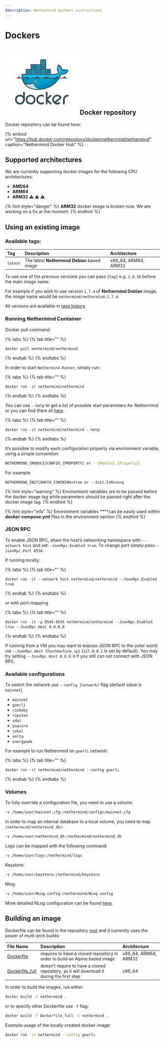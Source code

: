 ```yaml
---
description: Nethermind Dockers instructions
---
```


# Dockers

## ![](../.gitbook/assets/pobrane.png) Docker repository

Docker repository can be found here:

{% embed url="https://hub.docker.com/repository/docker/nethermind/nethermind" caption="Nethermind Docker Hub" %}

## Supported architectures

We are currently supporting docker images for the following CPU architectures:

* **AMD64**
* **ARM64**
* **ARM32** ⚠ ⚠ ⚠ 

{% hint style="danger" %}
**ARM32** docker image is broken now. We are working on a fix at the moment.
{% endhint %}

## Using an existing image

### **Available tags:**

| **Tag** | Description | Architecture |
| :--- | :--- | :--- |
| `latest` | The latest **Nethermind Debian** based image | x86\_64, ARM64, ARM32 |

To use one of the previous versions you can pass `{tag}` e.g. `1.8.50` before the main image name.

For example if you wish to use version `1.7.4` of **Nethermind Debian** image, the image name would be `nethermind/nethermind:1.7.4`.

All versions are available in [tags history](https://github.com/NethermindEth/nethermind/tags).

### **Running Nethermind** Container

Docker pull command:

{% tabs %}
{% tab title="" %}
```
docker pull nethermind/nethermind
```
{% endtab %}
{% endtabs %}

In order to start `Nethermind.Runner`, simply run:

{% tabs %}
{% tab title="" %}
```
docker run -it nethermind/nethermind
```
{% endtab %}
{% endtabs %}

You can use `--help` to get a list of possible start parameters for Nethermind or you can find them all [here](configuration/).

{% tabs %}
{% tab title="" %}
```
docker run -it nethermind/nethermind --help
```
{% endtab %}
{% endtabs %}

It’s possible to modify each configuration property via environment variable, using a simple convention:

```bash
NETHERMIND_{MODULE}CONFIG_{PROPERTY} or --{Module}.{Property}
```

For example:

```text
NETHERMIND_INITCONFIG_ISMINING=true or --Init.IsMining
```

{% hint style="warning" %}
Environment variables are to be passed before the docker image tag while parameters should be passed right after the docker image tag.
{% endhint %}

{% hint style="info" %}
Environment variables ****can be easily used within **docker-compose.yml** files in the environment section
{% endhint %}

### **JSON RPC**

To enable JSON RPC, share the host’s networking namespace with `--network host` and set`--JsonRpc.Enabled true`. To change port simply pass`--JsonRpc.Port 8550`.

If running locally:

{% tabs %}
{% tab title="" %}
```
docker run -it --network host nethermind/nethermind --JsonRpc.Enabled true
```
{% endtab %}
{% endtabs %}

or with port-mapping

{% tabs %}
{% tab title="" %}
```
docker run -it -p 8545:8545 nethermind/nethermind --JsonRpc.Enabled true --JsonRpc.Host 0.0.0.0
```
{% endtab %}
{% endtabs %}

If running from a VM you may want to expose JSON RPC to the outer world via `--JsonRpc.Host {hostmachine_ip}` \(`127.0.0.1` is set by default\). You may try setting `--JsonRpc.Host 0.0.0.0` if you still can not connect with JSON RPC.

### **Available configurations**

To switch the network use `--config {network}` flag \(default value is `mainnet`\).

* `mainnet`
* `goerli`
* `rinkeby`
* `ropsten`
* `xdai`
* `poacore`
* `sokol`
* `volta`
* `energyweb`

For example to run Nethermind on `goerli` network:

{% tabs %}
{% tab title="" %}
```
docker run -it nethermind/nethermind --config goerli
```
{% endtab %}
{% endtabs %}

### **Volumes**

To fully override a configuration file, you need to use a volume:

```bash
-v /home/user/mainnet.cfg:/nethermind/configs/mainnet.cfg
```

In order to map an internal database to a local volume, you need to map `/nethermind/nethermind_db/`:

```bash
-v /home/user/nethermind_db:/nethermind/nethermind_db
```

Logs can be mapped with the following command:

```bash
-v /home/user/logs:/nethermind/logs
```

Keystore:

```bash
-v /home/user/keystore:/nethermind/keystore
```

Nlog:

```bash
-v /home/user/NLog.config:/nethermind/NLog.config
```

More detailed NLog configuration can be found [here](https://github.com/NLog/NLog/wiki/Configuration-file).

## Building an image

Dockerfile can be found in the repository [root](https://github.com/NethermindEth/nethermind) and it currently uses the power of multi-arch builds:

| File Name | Description | Architecture |
| :--- | :--- | :--- |
| [Dockerfile](https://github.com/NethermindEth/nethermind/blob/master/Dockerfile) | requires to have a cloned repository in order to build an Alpine based image | x86\_64, ARM64, ARM32 |
| [Dockerfile\_full](https://github.com/NethermindEth/nethermind/blob/master/Dockerfile_full) | doesn’t require to have a cloned repository, as it will download it during the first step | x86\_64 |

In order to build the images, run either:

```bash
docker build -t nethermind .
```

or to specify other Dockerfile use `-f` flag:

```bash
docker build -f Dockerfile_full -t nethermind .
```

Example usage of the locally created docker-image:

```bash
docker run -it nethermind --config goerli
```

